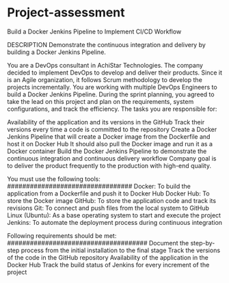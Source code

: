 # Project-assessment
Build a Docker Jenkins Pipeline to Implement CI/CD Workflow

DESCRIPTION Demonstrate the continuous integration and delivery by building a Docker Jenkins Pipeline.

You are a DevOps consultant in AchiStar Technologies. The company decided to implement DevOps to develop and deliver their products. Since it is an Agile organization, it follows Scrum methodology to develop the projects incrementally. You are working with multiple DevOps Engineers to build a Docker Jenkins Pipeline. During the sprint planning, you agreed to take the lead on this project and plan on the requirements, system configurations, and track the efficiency. The tasks you are responsible for:

Availability of the application and its versions in the GitHub Track their versions every time a code is committed to the repository Create a Docker Jenkins Pipeline that will create a Docker image from the Dockerfile and host it on Docker Hub It should also pull the Docker image and run it as a Docker container Build the Docker Jenkins Pipeline to demonstrate the continuous integration and continuous delivery workflow Company goal is to deliver the product frequently to the production with high-end quality.

You must use the following tools: ################################# Docker: To build the application from a Dockerfile and push it to Docker Hub Docker Hub: To store the Docker image GitHub: To store the application code and track its revisions Git: To connect and push files from the local system to GitHub Linux (Ubuntu): As a base operating system to start and execute the project Jenkins: To automate the deployment process during continuous integration

Following requirements should be met: ##################################### Document the step-by-step process from the initial installation to the final stage Track the versions of the code in the GitHub repository Availability of the application in the Docker Hub Track the build status of Jenkins for every increment of the project
